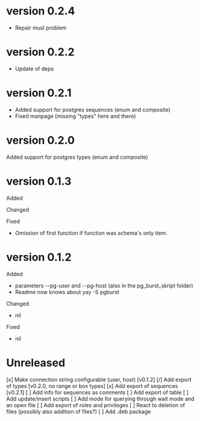 # version 0.2.4

- Repair musl problem

# version 0.2.2

- Update of deps

# version 0.2.1

- Added support for postgres sequences (enum and composite)
- Fixed manpage (missing "types" here and there)

# version 0.2.0

Added support for postgres types (enum and composite)

# version 0.1.3

Added 

Changed  

Fixed
 - Omission of first function if function was schema's only item.

# version 0.1.2

Added 
 - parameters --pg-user and --pg-host (also in the pg_burst_skript folder)
 - Readme now knows about yay -S pgburst

Changed  
 - nil

Fixed
 - nil

# Unreleased

[x] Make connection string configurable (user, host) [v0.1.2]
[/] Add export of types [v0.2.0, no range or box types]
[x] Add export of sequences [v0.2.1]
[ ] Add info for sequences as comments
[ ] Add export of table
[ ] Add update/insert scripts 
[ ] Add mode for querying through wait mode and an open file
[ ] Add export of roles and privileges
[ ] React to deletion of files (possibly also addition of files?)
[ ] Add .deb package

